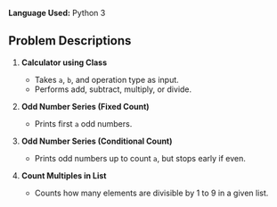 **Language Used:** Python 3

## Problem Descriptions

1. **Calculator using Class**
   - Takes `a`, `b`, and operation type as input.
   - Performs add, subtract, multiply, or divide.

2. **Odd Number Series (Fixed Count)**
   - Prints first `a` odd numbers.

3. **Odd Number Series (Conditional Count)**
   - Prints odd numbers up to count `a`, but stops early if even.

4. **Count Multiples in List**
   - Counts how many elements are divisible by 1 to 9 in a given list.

